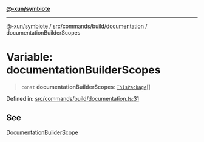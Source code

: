 [**@-xun/symbiote**](../../../../../README.md)

***

[@-xun/symbiote](../../../../../README.md) / [src/commands/build/documentation](../README.md) / documentationBuilderScopes

# Variable: documentationBuilderScopes

> `const` **documentationBuilderScopes**: [`ThisPackage`](../../../../configure/enumerations/ThisPackageGlobalScope.md#thispackage)[]

Defined in: [src/commands/build/documentation.ts:31](https://github.com/Xunnamius/symbiote/blob/6cd9803a2f37849e57efc78412bcf20f1a002bf9/src/commands/build/documentation.ts#L31)

## See

[DocumentationBuilderScope](../../../../configure/enumerations/ThisPackageGlobalScope.md)

